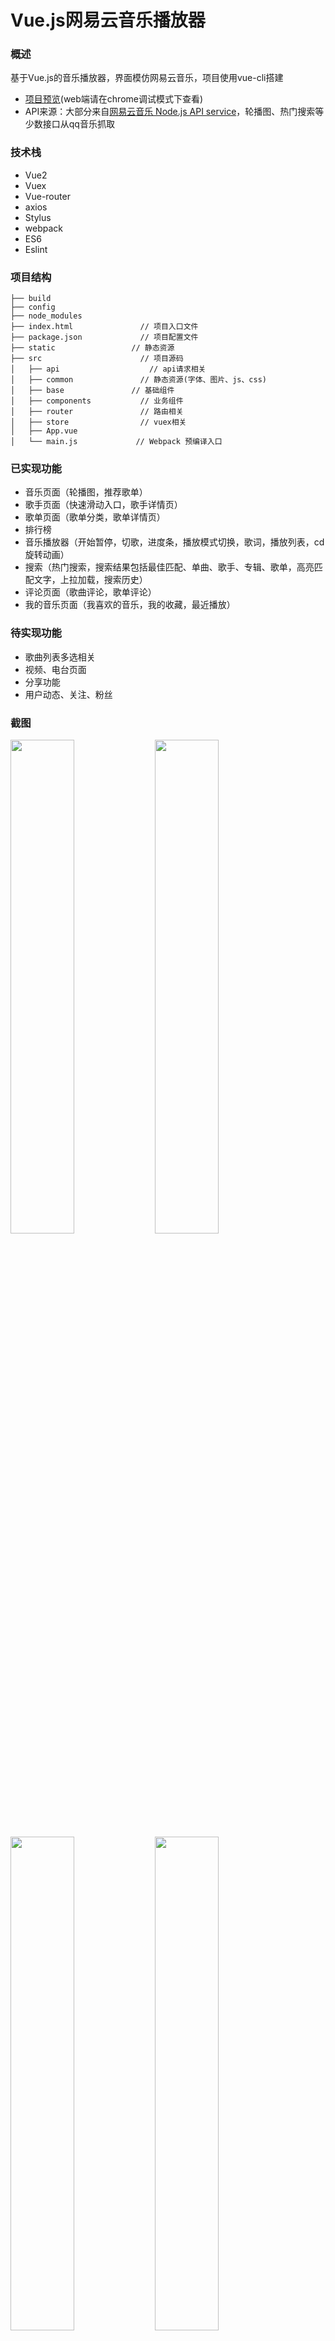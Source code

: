 # Vue.js网易云音乐播放器

### 概述
基于Vue.js的音乐播放器，界面模仿网易云音乐，项目使用vue-cli搭建
- [项目预览]()(web端请在chrome调试模式下查看)
- API来源：大部分来自[网易云音乐 Node.js API service](https://github.com/Binaryify/NeteaseCloudMusicApi)，轮播图、热门搜索等少数接口从qq音乐抓取

### 技术栈
- Vue2
- Vuex
- Vue-router
- axios
- Stylus
- webpack
- ES6
- Eslint

### 项目结构
```
├── build
├── config           		
├── node_modules
├── index.html          	 // 项目入口文件
├── package.json      		 // 项目配置文件
├── static                 // 静态资源
├── src                		 // 项目源码
│   ├── api       			   // api请求相关
│   ├── common          	 // 静态资源(字体、图片、js、css)
│   ├── base               // 基础组件
│   ├── components     		 // 业务组件
│   ├── router     		     // 路由相关
│   ├── store       	     // vuex相关
│   ├── App.vue         	
│   └── main.js       	    // Webpack 预编译入口
```

### 已实现功能
- 音乐页面（轮播图，推荐歌单）
- 歌手页面（快速滑动入口，歌手详情页）
- 歌单页面（歌单分类，歌单详情页）
- 排行榜
- 音乐播放器（开始暂停，切歌，进度条，播放模式切换，歌词，播放列表，cd旋转动画）
- 搜索（热门搜索，搜索结果包括最佳匹配、单曲、歌手、专辑、歌单，高亮匹配文字，上拉加载，搜索历史）
- 评论页面（歌曲评论，歌单评论）
- 我的音乐页面（我喜欢的音乐，我的收藏，最近播放）

### 待实现功能
- 歌曲列表多选相关
- 视频、电台页面
- 分享功能
- 用户动态、关注、粉丝

### 截图
<img src="https://github.com/mjyplusone/music_vue/blob/master/static/1.gif" width = "45%" />
<img src="https://github.com/mjyplusone/music_vue/blob/master/static/2.gif" width = "45%" />
<img src="https://github.com/mjyplusone/music_vue/blob/master/static/3.gif" width = "45%" />
<img src="https://github.com/mjyplusone/music_vue/blob/master/static/4.gif" width = "45%" />
<img src="https://github.com/mjyplusone/music_vue/blob/master/static/5.gif" width = "45%" />

### Build Setup

``` bash
# install dependencies
npm install

# serve with hot reload at localhost:8080
npm run dev

# build for production with minification
npm run build

# build for production and view the bundle analyzer report
npm run build --report
```

### 参考
- 主要思路来自：[慕课网实战教程：Vue 2.0 高级实战-开发移动端音乐 WebApp](http://coding.imooc.com/class/107.html)
- 部分图标字体文件来自：https://github.com/IFmiss/vue-music
